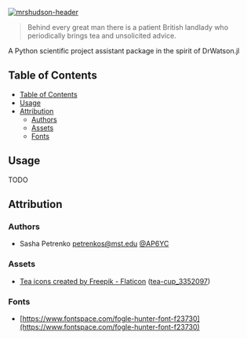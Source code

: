 [![mrshudson-header](https://github.com/AP6YC/FileStorage/blob/main/mrshudson/header.png?raw=true)][docs-url]

> Behind every great man there is a patient British landlady who periodically brings tea and unsolicited advice.

A Python scientific project assistant package in the spirit of DrWatson.jl

[docs-url]: https://github.com/AP6YC/mrshudson

## Table of Contents

- [Table of Contents](#table-of-contents)
- [Usage](#usage)
- [Attribution](#attribution)
  - [Authors](#authors)
  - [Assets](#assets)
  - [Fonts](#fonts)

## Usage

TODO

## Attribution

### Authors

- Sasha Petrenko <petrenkos@mst.edu> [@AP6YC](https://github.com/AP6YC)

### Assets

- [Tea icons created by Freepik - Flaticon](https://www.flaticon.com/free-icons/tea) ([tea-cup_3352097](https://www.flaticon.com/free-icon/tea-cup_3352097))

### Fonts

- [https://www.fontspace.com/fogle-hunter-font-f23730](https://www.fontspace.com/fogle-hunter-font-f23730)
